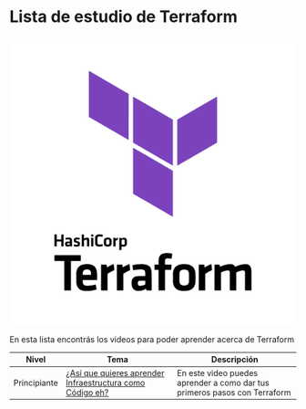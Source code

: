 # Lista de estudio de Terraform

<!-- markdownlint-disable -->
<div align="center">
  <img src="../../assets/images/terraform.png" alt="Terraform Logo">
</div>

En esta lista encontrás los videos para poder aprender acerca de Terraform

|Nivel|Tema|Descripción|
|-----|----|-----------|
|Principiante|[¿Así que quieres aprender Infraestructura como Código eh?](https://www.youtube.com/watch?v=hAa0cHlk25s)| En este video puedes aprender a como dar tus primeros pasos con Terraform|
